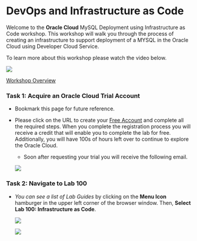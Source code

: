 # DevOps and Infrastructure as Code

Welcome to the **Oracle Cloud** MySQL Deployment using Infrastructure as Code workshop. This workshop will walk you through the process of creating an infrastructure to support deployment of a MYSQL in the Oracle Cloud using Developer Cloud Service.

To learn more about this workshop please watch the video below.  

<a href="https://videohub.oracle.com/media/Devops+and+IaC+Overview/1_5froypa9" target="video">![](images/youtube.png)</a>

<a href="https://videohub.oracle.com/media/Devops+and+IaC+Overview/1_5froypa9" target="video">Workshop Overview</a>

### Task 1: Acquire an Oracle Cloud Trial Account

- Bookmark this page for future reference.

- Please click on the URL to create your <a class="trial-link" href="https://myservices.us.oraclecloud.com/mycloud/signup?language=en&sourceType=:ex:tb:::RC_NAMK190523P00165:DevOps_IaC_HOL&SC=:ex:tb:::RC_NAMK190523P00165:DevOps_IaC_HOL&pcode=NAMK190523P00165" target="_trial">Free Account</a> and complete all the required steps. When you complete the registration process you will receive a credit that will enable you to complete the lab for free.  Additionally, you will have 100s of hours left over to continue to explore the Oracle Cloud.

  - Soon after requesting your trial you will receive the following email.

  ![](images/100/code_9.png)

### Task 2: Navigate to Lab 100

- _You can see a list of Lab Guides_ by clicking on the **Menu Icon** hamburger in the upper left corner of the browser window. Then, **Select Lab 100: Infrastructure as Code**.

  ![](images/Introham.png)

  ![](images/Introham2.png)
